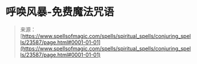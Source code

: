 <!--yml

分类：未分类

日期：2024年6月12日 19:08:49

-->

# 呼唤风暴-免费魔法咒语

> 来源：[https://www.spellsofmagic.com/spells/spiritual_spells/conjuring_spells/23587/page.html#0001-01-01](https://www.spellsofmagic.com/spells/spiritual_spells/conjuring_spells/23587/page.html#0001-01-01)

